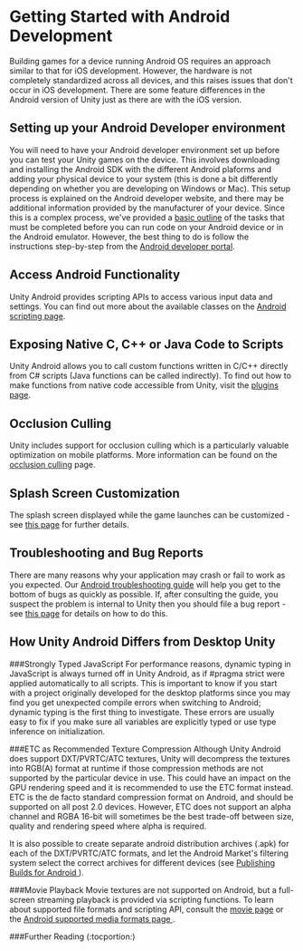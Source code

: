 Getting Started with Android Development
========================================


Building games for a device running Android OS requires an approach similar to that for iOS development.  However, the hardware is not completely standardized across all devices, and this raises issues that don't occur in iOS development.  There are some feature differences in the Android version of Unity just as there are with the iOS version.

Setting up your Android Developer environment
---------------------------------------------

You will need to have your Android developer environment set up before you can test your Unity games on the device.  This involves downloading and installing the Android SDK with the different Android plaforms and adding your physical device to your system (this is done a bit differently depending on whether you are developing on Windows or Mac).  This setup process is explained on the Android developer website, and there may be additional information provided by the manufacturer of your device.  Since this is a complex process, we've provided a [basic outline](android-sdksetup.html) of the tasks that must be completed before you can run code on your Android device or in the Android emulator.  However, the best thing to do is follow the instructions step-by-step from the [Android developer portal](http://developer.android.com/sdk.html).

Access Android Functionality
----------------------------

Unity Android provides scripting APIs to access various input data and settings. You can find out more about the available classes on the [Android scripting page](main.android-api.html).

Exposing Native C, C++ or Java Code to Scripts
----------------------------------------------

Unity Android allows you to call custom functions written in C/C++ directly from C# scripts (Java functions can be called indirectly). To find out how to make functions from native code accessible from Unity, visit the [plugins page](main.plugins#androidplugins.html).

Occlusion Culling
-----------------

Unity includes support for occlusion culling which is a particularly valuable optimization on mobile platforms. More information can be found on the [occlusion culling](occlusionculling.html) page.

Splash Screen Customization
---------------------------

The splash screen displayed while the game launches can be customized - see [this page](mobilecustomizesplashscreen#android.html) for further details.

Troubleshooting and Bug Reports
-------------------------------

There are many reasons why your application may crash or fail to work as you expected. Our [Android troubleshooting guide](troubleshooting#androidtroubleshooting.html) will help you get to the bottom of bugs as quickly as possible. If, after consulting the guide, you suspect the problem is internal to Unity then you should file a bug report - see [this page](android-bugreporting.html) for details on how to do this.

How Unity Android Differs from Desktop Unity
--------------------------------------------

###Strongly Typed JavaScript
For performance reasons, dynamic typing in JavaScript is always turned off in Unity Android, as if #pragma strict were applied automatically to all scripts. This is important to know if you start with a project originally developed for the desktop platforms since you may find you get unexpected compile errors when switching to Android; dynamic typing is the first thing to investigate. These errors are usually easy to fix if you make sure all variables are explicitly typed or use type inference on initialization.


###ETC as Recommended Texture Compression
Although Unity Android does support DXT/PVRTC/ATC textures, Unity will decompress the textures into RGB(A) format at runtime if those compression methods are not supported by the particular device in use. This could have an impact on the GPU rendering speed and it is recommended to use the ETC format instead. ETC is the de facto standard compression format on Android, and should be supported on all post 2.0 devices. However, ETC does not support an alpha channel and RGBA 16-bit will sometimes be the best trade-off between size, quality and rendering speed where alpha is required.

It is also possible to create separate android distribution archives (.apk) for each of the DXT/PVRTC/ATC formats, and let the Android Market's filtering system select the correct archives for different devices (see [Publishing Builds for Android ](main.publishingbuilds#android.html)).

###Movie Playback
Movie textures are not supported on Android, but a full-screen streaming playback is provided via scripting functions. To learn about supported file formats and scripting API, consult the [movie page](main.videofiles.html) or the [Android supported media formats page ](http://developer.android.com/guide/appendix/media-formats.html.html).

###Further Reading
(:tocportion:)
